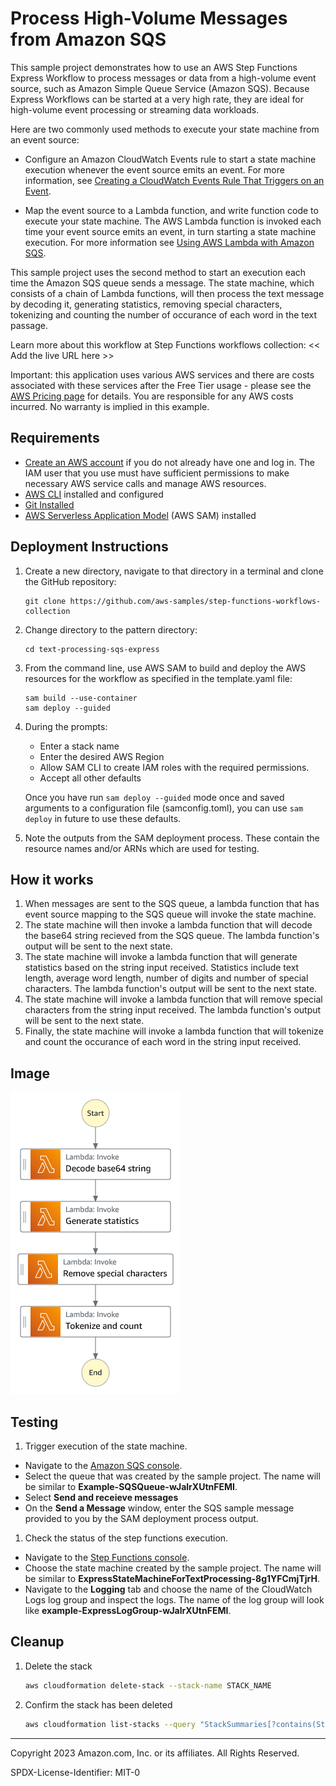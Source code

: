 # Process High-Volume Messages from Amazon SQS

This sample project demonstrates how to use an AWS Step Functions Express Workflow to process messages or data from a high-volume event source, such as Amazon Simple Queue Service (Amazon SQS). Because Express Workflows can be started at a very high rate, they are ideal for high-volume event processing or streaming data workloads.

Here are two commonly used methods to execute your state machine from an event source:

* Configure an Amazon CloudWatch Events rule to start a state machine execution whenever the event source emits an event. For more information, see [Creating a CloudWatch Events Rule That Triggers on an Event](https://docs.aws.amazon.com/AmazonCloudWatch/latest/events/Create-CloudWatch-Events-Rule.html). 

* Map the event source to a Lambda function, and write function code to execute your state machine. The AWS Lambda function is invoked each time your event source emits an event, in turn starting a state machine execution. For more information see [Using AWS Lambda with Amazon SQS](https://docs.aws.amazon.com/lambda/latest/dg/with-sqs.html).

This sample project uses the second method to start an execution each time the Amazon SQS queue sends a message. The state machine, which consists of a chain of Lambda functions, will then process the text message by decoding it, generating statistics, removing special characters, tokenizing and counting the number of occurance of each word in the text passage.    

Learn more about this workflow at Step Functions workflows collection: << Add the live URL here >>

Important: this application uses various AWS services and there are costs associated with these services after the Free Tier usage - please see the [AWS Pricing page](https://aws.amazon.com/pricing/) for details. You are responsible for any AWS costs incurred. No warranty is implied in this example.

## Requirements

* [Create an AWS account](https://portal.aws.amazon.com/gp/aws/developer/registration/index.html) if you do not already have one and log in. The IAM user that you use must have sufficient permissions to make necessary AWS service calls and manage AWS resources.
* [AWS CLI](https://docs.aws.amazon.com/cli/latest/userguide/install-cliv2.html) installed and configured
* [Git Installed](https://git-scm.com/book/en/v2/Getting-Started-Installing-Git)
* [AWS Serverless Application Model](https://docs.aws.amazon.com/serverless-application-model/latest/developerguide/serverless-sam-cli-install.html) (AWS SAM) installed

## Deployment Instructions

1. Create a new directory, navigate to that directory in a terminal and clone the GitHub repository:
    ``` 
    git clone https://github.com/aws-samples/step-functions-workflows-collection
    ```
1. Change directory to the pattern directory:
    ```
    cd text-processing-sqs-express
    ```
1. From the command line, use AWS SAM to build and deploy the AWS resources for the workflow as specified in the template.yaml file:
    ```
    sam build --use-container
    sam deploy --guided
    ```
1. During the prompts:
    * Enter a stack name
    * Enter the desired AWS Region
    * Allow SAM CLI to create IAM roles with the required permissions.
    * Accept all other defaults

    Once you have run `sam deploy --guided` mode once and saved arguments to a configuration file (samconfig.toml), you can use `sam deploy` in future to use these defaults.

1. Note the outputs from the SAM deployment process. These contain the resource names and/or ARNs which are used for testing.

## How it works
1. When messages are sent to the SQS queue, a lambda function that has event source mapping to the SQS queue will invoke the state machine.
1. The state machine will then invoke a lambda function that will decode the base64 string recieved from the SQS queue. The lambda function's output will be sent to the next state. 
1. The state machine will invoke a lambda function that will generate statistics based on the string input received. Statistics include text length, average word length, number of digits and number of special characters. The lambda function's output will be sent to the next state. 
1. The state machine will invoke a lambda function that will remove special characters from the string input received. The lambda function's output will be sent to the next state. 
1. Finally, the state machine will invoke a lambda function that will tokenize and count the occurance of each word in the string input received. 


## Image
![image](./resources/statemachine.png)

## Testing
1. Trigger execution of the state machine. 
* Navigate to the [Amazon SQS console](https://console.aws.amazon.com/sqs). 
* Select the queue that was created by the sample project. The name will be similar to **Example-SQSQueue-wJalrXUtnFEMI**.
* Select **Send and receieve messages** 
* On the **Send a Message** window, enter the SQS sample message provided to you by the SAM deployment process output. 
1. Check the status of the step functions execution.
* Navigate to the [Step Functions console](https://docs.aws.amazon.com/step-functions/latest/dg/sample-project-express-high-volume-sqs.html).
* Choose the state machine created by the sample project. The name will be similar to **ExpressStateMachineForTextProcessing-8g1YFCmjTjrH**.
* Navigate to the **Logging** tab and choose the name of the CloudWatch Logs log group and inspect the logs. The name of the log group will look like **example-ExpressLogGroup-wJalrXUtnFEMI**. 


## Cleanup
 
1. Delete the stack
    ```bash
    aws cloudformation delete-stack --stack-name STACK_NAME
    ```
1. Confirm the stack has been deleted
    ```bash
    aws cloudformation list-stacks --query "StackSummaries[?contains(StackName,'STACK_NAME')].StackStatus"
    ```
----
Copyright 2023 Amazon.com, Inc. or its affiliates. All Rights Reserved.

SPDX-License-Identifier: MIT-0

